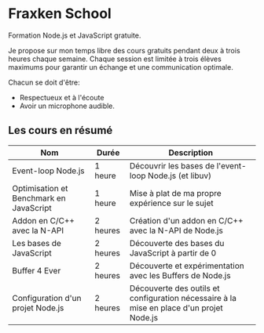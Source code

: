 # Fraxken School
Formation Node.js et JavaScript gratuite.

Je propose sur mon temps libre des cours gratuits pendant deux à trois heures chaque semaine. Chaque session est limitée à trois élèves maximums pour garantir un échange et une communication optimale.

Chacun se doit d'être:

- Respectueux et à l'écoute 
- Avoir un microphone audible.

## Les cours en résumé

| Nom | Durée | Description |
| --- | --- | --- |
| Event-loop Node.js | 1 heure | Découvrir les bases de l'event-loop Node.js (et libuv) |
| Optimisation et Benchmark en JavaScript | 1 heure | Mise à plat de ma propre expérience sur le sujet |
| Addon en C/C++ avec la N-API | 2 heures | Création d'un addon en C/C++ avec la N-API de Node.js |
| Les bases de JavaScript | 2 heures | Découverte des bases du JavaScript à partir de 0 |
| Buffer 4 Ever | 2 heures | Découverte et expérimentation avec les Buffers de Node.js |
| Configuration d'un projet Node.js | 2 heures | Découverte des outils et configuration nécessaire à la mise en place d'un projet Node.js |
